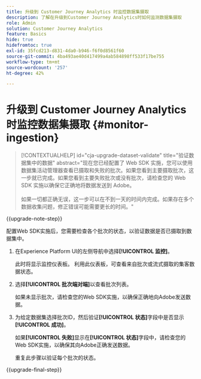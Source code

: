 ```yaml
---
title: 升级到 Customer Journey Analytics 时监控数据集摄取
description: 了解在升级到Customer Journey Analytics时如何监测数据集摄取
role: Admin
solution: Customer Journey Analytics
feature: Basics
hide: true
hidefromtoc: true
exl-id: 35fcd213-d831-4da0-b946-f6f0d8561f60
source-git-commit: 4ba493ae40d417499a4ab584898ff533f17be755
workflow-type: tm+mt
source-wordcount: '257'
ht-degree: 42%

---
```


# 升级到 Customer Journey Analytics 时监控数据集摄取 {#monitor-ingestion}

<!-- markdownlint-disable MD034 -->

>[!CONTEXTUALHELP]
>id="cja-upgrade-dataset-validate"
>title="验证数据集中的数据"
>abstract="现在您已经配置了 Web SDK 实施，您可以使用数据集活动管理器查看已摄取和失败的批次。如果您看到主要摄取批次，这一步就已完成。如果您看到主要失败批次或没有批次，请检查您的 Web SDK 实施以确保它正确地将数据发送到 Adobe。<br><br>如果一切都正确无误，这一步可以在不到一天的时间内完成。如果存在多个数据收集问题，修正错误可能需要更长的时间。"

<!-- markdownlint-enable MD034 -->

{{upgrade-note-step}}

<!-- Should we single source this instead of duplicate it? The following steps were copied from: /help/data-ingestion/aepwebsdk.md-->

配置Web SDK实施后，您需要检查各个批次的状态，以验证数据是否已摄取到数据集中。

1. 在Experience Platform UI的左侧导航中选择&#x200B;**[!UICONTROL 监控]**。

   此时将显示监控仪表板。 利用此仪表板，可查看来自批次或流式摄取的集客数据状态。

   <!-- insert screenshot -->

1. 选择&#x200B;**[!UICONTROL 批次端对端]**&#x200B;以查看批次列表。

   如果未显示批次，请检查您的Web SDK实施，以确保正确地向Adobe发送数据。

   <!-- insert screenshot -->

1. 为给定数据集选择批次ID，然后验证&#x200B;**[!UICONTROL 状态]**&#x200B;字段中是否显示&#x200B;**[!UICONTROL 成功]**。

   如果&#x200B;**[!UICONTROL 失败]**&#x200B;显示在&#x200B;**[!UICONTROL 状态]**&#x200B;字段中，请检查您的Web SDK实施，以确保其向Adobe正确发送数据。

   重复此步骤以验证每个批次的状态。

{{upgrade-final-step}}

